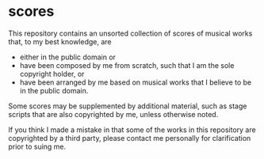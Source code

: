 # scores

This repository contains an unsorted collection of scores of musical works that, to my best knowledge, are

* either in the public domain or
* have been composed by me from scratch, such that I am the sole copyright holder, or
* have been arranged by me based on musical works that I believe to be in the public domain.

Some scores may be supplemented by additional material, such as stage
scripts that are also copyrighted by me, unless otherwise noted.

If you think I made a mistake in that some of the works in this
repository are copyrighted by a third party, please contact me
personally for clarification prior to suing me.
